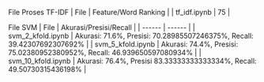 File Proses TF-IDF
| File | Feature/Word Ranking |
| tf_idf.ipynb | 75 |

File SVM
| File | Akurasi/Presisi/Recall |
| ------ | ------ |
| svm_2_kfold.ipynb | Akurasi: 71.6%, Presisi: 70.28985507246375%, Recall: 39.42307692307692% |
| svm_5_kfold.ipynb | Akurasi: 74.4%, Presisi: 75.02380952380952%, Recall: 46.939650597080934% |
| svm_10_kfold.ipynb | Akurasi: 76.4%, Presisi 83.33333333333334%, Recall: 49.50730315436198% |